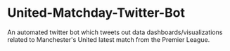 # United-Matchday-Twitter-Bot
An automated twitter bot which tweets out data dashboards/visualizations related to Manchester's United latest match from the Premier League.
